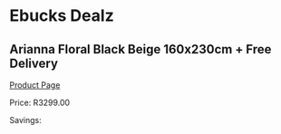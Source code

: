 
# Ebucks Dealz
## Arianna Floral Black Beige 160x230cm + Free Delivery
[Product Page](https://www.ebucks.com/web/shop/productSelected.do?prodId=1210592974&catId=1209942441)

Price: R3299.00

Savings: 


	